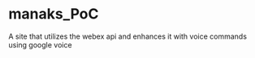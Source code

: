 # manaks_PoC
A site that utilizes the webex api and enhances it with voice commands using google voice
